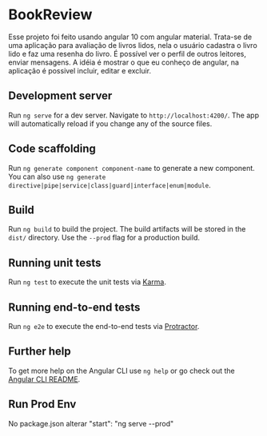# BookReview

Esse projeto foi feito usando angular 10 com angular material. Trata-se de uma aplicação para avaliação de livros lidos, nela o usuário cadastra o livro lido e faz uma resenha do livro. É possível ver o perfil de outros leitores, enviar mensagens.
A idéia é mostrar o que eu conheço de angular, na aplicação é possivel incluir, editar e excluir.

## Development server

Run `ng serve` for a dev server. Navigate to `http://localhost:4200/`. The app will automatically reload if you change any of the source files.

## Code scaffolding

Run `ng generate component component-name` to generate a new component. You can also use `ng generate directive|pipe|service|class|guard|interface|enum|module`.

## Build

Run `ng build` to build the project. The build artifacts will be stored in the `dist/` directory. Use the `--prod` flag for a production build.

## Running unit tests

Run `ng test` to execute the unit tests via [Karma](https://karma-runner.github.io).

## Running end-to-end tests

Run `ng e2e` to execute the end-to-end tests via [Protractor](http://www.protractortest.org/).

## Further help

To get more help on the Angular CLI use `ng help` or go check out the [Angular CLI README](https://github.com/angular/angular-cli/blob/master/README.md).

## Run Prod Env
No package.json alterar "start": "ng serve --prod"
